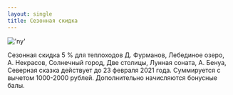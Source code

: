 ```yaml
---
layout: single
title: Сезонная скидка
---
```


!['ny']({{site.link}}/assets/images/banners/ships.jpg)

Сезонная скидка 5 % для теплоходов Д. Фурманов, Лебединое озеро, А. Некрасов, Солнечный город, Две столицы, Лунная соната, А. Бенуа, Северная сказка действует до 23 февраля 2021 года. Суммируется с вычетом 1000-2000 рублей. Дополнительно начисляются бонусные балы. 
